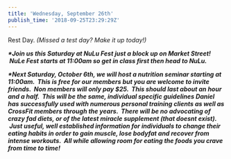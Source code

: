 ```yaml
---
title: 'Wednesday, September 26th'
publish_time: '2018-09-25T23:29:29Z'
---
```


Rest Day. *(Missed a test day? Make it up today!)*

***\*Join us this Saturday at NuLu Fest just a block up on Market
Street!  NuLe Fest starts at 11:00am so get in class first then head to
NuLu.***

***\*Next Saturday, October 6th, we will host a nutrition seminar
starting at 11:00am.  This is free for our members but you are welcome
to invite friends.  Non members will only pay \$25.  This should last
about an hour and a half.  This will be the same, individual specific
guidelines Daniel has successfully used with numerous personal training
clients as well as CrossFit members through the years.  There will be no
advocating of crazy fad diets, or of the latest miracle supplement (that
doesnt exist).  Just useful, well established information for
individuals to change their eating habits in order to gain muscle, lose
bodyfat and recover from intense workouts.  All while allowing room for
eating the foods you crave from time to time!***
